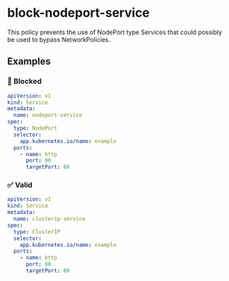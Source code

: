 # block-nodeport-service

This policy prevents the use of NodePort type Services that could possibly be used to bypass NetworkPolicies.

## Examples

### 🚫 Blocked

```yaml
apiVersion: v1
kind: Service
metadata:
  name: nodeport-service
spec:
  type: NodePort
  selector:
    app.kubernetes.io/name: example
  ports:
    - name: http
      port: 80
      targetPort: 80
```

### ✅ Valid

```yaml
apiVersion: v1
kind: Service
metadata:
  name: clusterip-service
spec:
  type: ClusterIP
  selector:
    app.kubernetes.io/name: example
  ports:
    - name: http
      port: 80
      targetPort: 80
```
